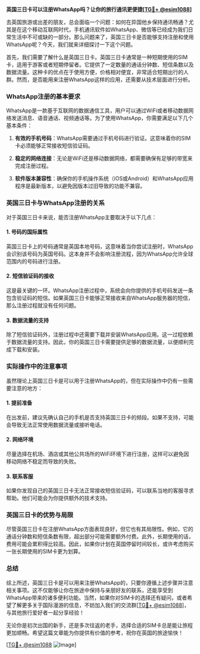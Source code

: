 **英国三日卡可以注册WhatsApp吗？让你的旅行通讯更便捷[[TG💪+ @esim1088](https://t.me/s/esim1088)]**

去英国旅游或出差的朋友，总会面临一个问题：如何在异国他乡保持通讯畅通？尤其是在这个移动互联网时代，手机通讯软件如WhatsApp、微信等已经成为我们日常生活中不可或缺的一部分。那么问题来了，英国三日卡是否能够支持注册和使用WhatsApp呢？今天，我们就来详细探讨一下这个问题。

首先，我们需要了解什么是英国三日卡。英国三日卡通常是一种短期使用的SIM卡，适用于游客或者短期停留者。它提供了一定数量的通话分钟数、短信条数以及数据流量。这种卡的优点在于使用方便，价格相对便宜，非常适合短期出行的人群。然而，是否能用来注册WhatsApp这样的应用，还需要从技术层面进行分析。

### WhatsApp注册的基本要求

WhatsApp是一款基于互联网的数据通信工具，用户可以通过WiFi或者移动数据网络发送消息、语音通话、视频通话等。为了使用WhatsApp，你需要满足以下几个基本条件：

1. **有效的手机号码**：WhatsApp需要通过手机号码进行验证。这意味着你的SIM卡必须能够正常接收短信验证码。
   
2. **稳定的网络连接**：无论是WiFi还是移动数据网络，都需要确保有足够的带宽来完成注册过程。

3. **软件版本兼容性**：确保你的手机操作系统（iOS或Android）和WhatsApp应用程序是最新版本，以避免因版本过旧导致的功能不兼容。

### 英国三日卡与WhatsApp注册的关系

对于英国三日卡来说，能否注册WhatsApp主要取决于以下几点：

#### 1. 号码的国际属性
英国三日卡上的号码通常是英国本地号码，这意味着当你尝试注册时，WhatsApp会识别该号码为英国号码。这本身并不会影响注册流程，因为WhatsApp允许全球范围内的号码进行注册。

#### 2. 短信验证码的接收
这是最关键的一环。WhatsApp注册过程中，系统会向你提供的手机号码发送一条包含验证码的短信。如果英国三日卡能够正常接收来自WhatsApp服务器的短信，那么注册过程就没有任何问题。

#### 3. 数据流量的支持
除了短信验证码外，注册过程中还需要下载并安装WhatsApp应用。这一过程依赖于数据流量的支持。因此，你的英国三日卡需要提供足够的数据流量，以便顺利完成下载和安装。

### 实际操作中的注意事项

虽然理论上英国三日卡是可以用于注册WhatsApp的，但在实际操作中仍有一些需要注意的地方：

#### 1. 提前准备
在出发前，建议先确认自己的手机是否支持英国三日卡的频段。如果不支持，可能会导致无法正常使用数据流量或接听电话。

#### 2. 网络环境
尽量选择在机场、酒店或其他公共场所的WiFi环境下进行注册，这样可以避免因移动网络不稳定而导致的失败。

#### 3. 联系客服
如果你发现自己的英国三日卡无法正常接收短信验证码，可以联系当地的客服寻求帮助。他们可能会为你提供额外的技术支持。

### 英国三日卡的优势与局限

尽管英国三日卡在注册WhatsApp方面表现良好，但它也有其局限性。例如，它的通话分钟数和短信条数有限，超出部分可能需要额外付费。此外，长期使用的话，费用可能会累积得比较高。因此，如果你计划在英国停留时间较长，或许考虑购买一张长期使用的SIM卡更为划算。

### 总结

综上所述，英国三日卡是可以用来注册WhatsApp的，只要你遵循上述步骤并注意相关事项。这不仅能够让你在旅途中保持与亲朋好友的联系，还能享受到WhatsApp带来的诸多便利功能。当然，如果你对SIM卡的选择还有疑问，或者希望了解更多关于国际漫游的信息，不妨加入我们的交流群[[TG💪+ @esim1088](https://t.me/s/esim1088)]，与其他旅行爱好者一起分享经验！

无论你是初次出国的新手，还是多次往返的老手，选择合适的SIM卡总是能让旅程更加顺畅。希望这篇文章能为你提供有价值的参考，祝你在英国的旅途愉快！

[[TG💪+ @esim1088](https://t.me/s/esim1088) ![Image](https://i.postimg.cc/4NQfJmqS/Snipaste-2025-05-13-00-14-12.png)]